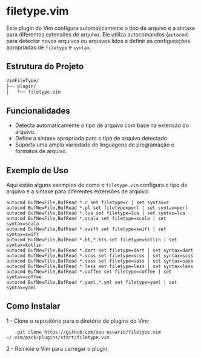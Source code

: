 # filetype.vim

Este plugin do Vim configura automaticamente o tipo de arquivo e a sintaxe para diferentes extensões de arquivo. Ele utiliza autocomandos (`autocmd`) para detectar novos arquivos ou arquivos lidos e definir as configurações apropriadas de `filetype` e `syntax`.

## Estrutura do Projeto

```sh
VimFileType/
├── plugin/
│   └── filetype.vim
```


## Funcionalidades

- Detecta automaticamente o tipo de arquivo com base na extensão do arquivo.
- Define a sintaxe apropriada para o tipo de arquivo detectado.
- Suporta uma ampla variedade de linguagens de programação e formatos de arquivo.

## Exemplo de Uso

Aqui estão alguns exemplos de como o `filetype.vim` configura o tipo de arquivo e a sintaxe para diferentes extensões de arquivo:

```vim
autocmd BufNewFile,BufRead *.r set filetype=r | set syntax=r
autocmd BufNewFile,BufRead *.pl set filetype=perl | set syntax=perl
autocmd BufNewFile,BufRead *.lua set filetype=lua | set syntax=lua
autocmd BufNewFile,BufRead *.scala set filetype=scala | set syntax=scala
autocmd BufNewFile,BufRead *.swift set filetype=swift | set syntax=swift
autocmd BufNewFile,BufRead *.kt,*.kts set filetype=kotlin | set syntax=kotlin
autocmd BufNewFile,BufRead *.dart set filetype=dart | set syntax=dart
autocmd BufNewFile,BufRead *.scss set filetype=scss | set syntax=scss
autocmd BufNewFile,BufRead *.sass set filetype=sass | set syntax=sass
autocmd BufNewFile,BufRead *.less set filetype=less | set syntax=less
autocmd BufNewFile,BufRead *.coffee set filetype=coffee | set syntax=coffee
autocmd BufNewFile,BufRead *.yaml,*.yml set filetype=yaml | set syntax=yaml
```

## Como Instalar

1 - Clone o repositório para o diretório de plugins do Vim:

        git clone https://github.com/seu-usuario/filetype.vim ~/.vim/pack/plugins/start/filetype.vim

2 - Reinicie o Vim para carregar o plugin.
